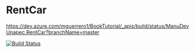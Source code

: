 # RentCar

https://dev.azure.com/mguerrero1/BookTutorial/_apis/build/status/ManuDevUnapec.RentCar?branchName=master

[![Build Status](https://dev.azure.com/mguerrero1/BookTutorial/_apis/build/status/ManuDevUnapec.RentCar?branchName=master)](https://dev.azure.com/mguerrero1/BookTutorial/_build/latest?definitionId=20&branchName=master)
